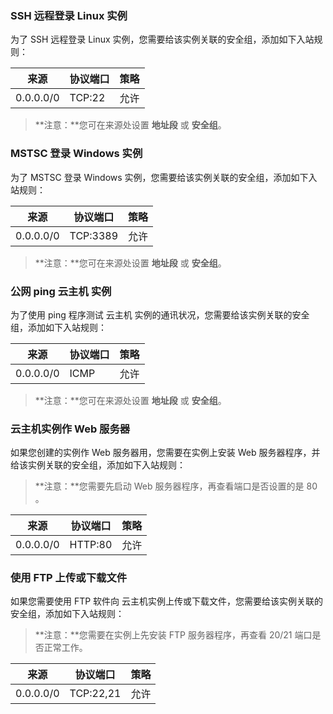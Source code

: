 ### SSH 远程登录 Linux 实例

为了 SSH 远程登录 Linux 实例，您需要给该实例关联的安全组，添加如下入站规则：

| 来源 | 协议端口 | 策略 | 
|---------|---------|---------|
| 0.0.0.0/0 | TCP:22 | 	允许 |
> **注意：**您可在来源处设置 **地址段** 或 **安全组**。

### MSTSC 登录 Windows 实例

为了 MSTSC 登录 Windows 实例，您需要给该实例关联的安全组，添加如下入站规则：

| 来源 | 协议端口 | 策略 | 
|---------|---------|---------|
| 0.0.0.0/0 | TCP:3389 | 	允许 |
 > **注意：**您可在来源处设置 **地址段** 或 **安全组**。
 
### 公网 ping 云主机 实例

为了使用 ping 程序测试 云主机 实例的通讯状况，您需要给该实例关联的安全组，添加如下入站规则：

| 来源 | 协议端口 | 策略 | 
|---------|---------|---------|
| 0.0.0.0/0  | ICMP | 	允许 |

> **注意：**您可在来源处设置 **地址段** 或 **安全组**。

### 云主机实例作 Web 服务器
如果您创建的实例作 Web 服务器用，您需要在实例上安装 Web 服务器程序，并给该实例关联的安全组，添加如下入站规则：

> **注意：**您需要先启动 Web 服务器程序，再查看端口是否设置的是 80 。

| 来源 | 协议端口 | 策略 | 
|---------|---------|---------|
| 0.0.0.0/0  | HTTP:80 | 	允许 |

### 使用 FTP 上传或下载文件
如果您需要使用 FTP 软件向 云主机实例上传或下载文件，您需要给该实例关联的安全组，添加如下入站规则：

> **注意：**您需要在实例上先安装 FTP 服务器程序，再查看 20/21 端口是否正常工作。

| 来源 | 协议端口 | 策略 | 
|---------|---------|---------|
| 0.0.0.0/0  | TCP:22,21 | 	允许 |

